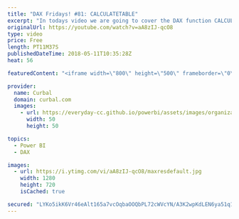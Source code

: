 ```yaml
---
title: "DAX Fridays! #81: CALCULATETABLE"
excerpt: "In todays video we are going to cover the DAX function CALCULATETABLE.  CALCULATETABLE allows you to create virtual tables that you can then filter using multiple conditions and use that table to make further calculations.   What is the difference between CALCULATETABLE and CALCULATE?  The first one"
originalUrl: https://youtube.com/watch?v=aA8zIJ-qcO8
type: video
price: Free
length: PT11M37S
publishedDateTime: 2018-05-11T10:35:28Z
heat: 56

featuredContent: "<iframe width=\"800\" height=\"500\" frameborder=\"0\" src=\"https://www.youtube.com/embed/aA8zIJ-qcO8\" allow=\"accelerometer; autoplay; encrypted-media; gyroscope; picture-in-picture\" allowfullscreen></iframe>"

provider:
  name: Curbal
  domain: curbal.com
  images:
    - url: https://everyday-cc.github.io/powerbi/assets/images/organizations/curbal.com-50x50.jpg
      width: 50
      height: 50

topics:
  - Power BI
  - DAX

images:
  - url: https://i.ytimg.com/vi/aA8zIJ-qcO8/maxresdefault.jpg
    width: 1280
    height: 720
    isCached: true

secured: "LYKo5ikK6Vr46eAlt165a7vcOqbaOOQbPL72cWVcYN/A3K2wpKdLEN6ya51q1wOE+kn2M9EWcpv4H5CNdTgOpgOaVT0IacC0eeKgrf+TW6P+8Q8gImwyUK3rm+f4lnNZjIyyf55b+IYZ3mfyoewFInV0wfGqAPEmA36RfYsE2qNDLcD2PVzxMF6prhfg75wTnd+Ntdkgt8ungKAZLQxZ5pKnG0eTTw+S4J6vbDQCfqcSAxQa/rnczhvUm9YXeu3p+6CII23Lo8nskB5w77IRucl9GvjCeAIIZRNR//HUZyp2O4rYDBgVv6b2unzID7AkrP0997tkCpBfEni6uKDsEudyatcAk4BDb9UyAftqeGxEduYZGKg90bGndS0Qp3Gltv05yfAV9TIaWXxUxeVzgCe17pii84MzZckLgMh5ugw=;S4pExglOznw2D4pdgq4BaQ=="
---
```


